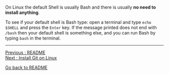 On Linux the default Shell is usually Bash and there is usually **no need to install anything**.

To see if your default shell is Bash type: open a terminal and type `echo $SHELL` and press the `Enter` key. If the message printed does not end with `/bash` then your default shell is something else, and you can run Bash by typing `bash` in the terminal.


___________________________

[Previous : README](README)  
[Next     : Install Git on Linux](Install-Git-on-Linux)  

[Go back to README](README)